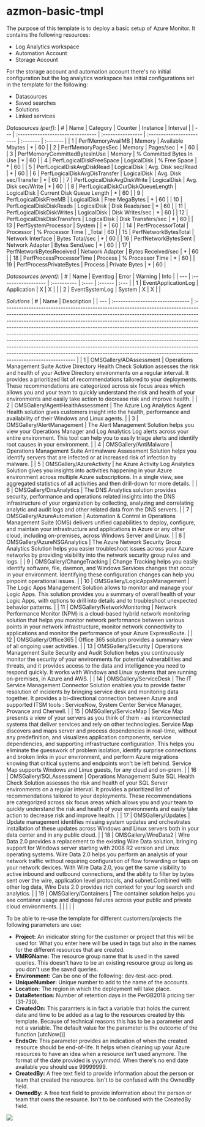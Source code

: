 # azmon-basic-tmpl

The purpose of this template is to deploy a basic setup of Azure Monitor. It contains the following resources:

- Log Analytics workspace
- Automation Account
- Storage Account

For the storage account and automation account there's no initial configuration but the log analytics workspace has initial configurations set in the template for the following:

- Datasources 
- Saved searches
- Solutions
- Linked services

_Datasources (perf):_
| #   | Name                              | Category          | Counter                   | Instance | Interval |
| --- | :-------------------------------- | :---------------- | :------------------------ | :------- | :------- |
| 1   | PerfMemoryAvailMB                 | Memory            | Available Mbytes          | *        | 60       |
| 2   | PerfMemoryPagesSec                | Memory            | Pages/sec                 | *        | 60       |
| 3   | PerfMemoryCommittedBytesInUse     | Memory            | % Committed Bytes In Use  | *        | 60       |
| 4   | PerfLogicalDiskFreeSpace          | LogicalDisk       | % Free Space              | *        | 60       |
| 5   | PerfLogicalDiskAvgDiskRead        | LogicalDisk       | Avg. Disk sec/Read        | *        | 60       |
| 6   | PerfLogicalDiskAvgDisTransfer     | LogicalDisk       | Avg. Disk sec/Transfer    | *        | 60       |
| 7   | PerfLogicalDiskAvgDiskWrite       | LogicalDisk       | Avg. Disk sec/Write       | *        | 60       |
| 8   | PerfLogicalDiskCurDiskQueueLength | LogicalDisk       | Current Disk Queue Length | *        | 60       |
| 9   | PerfLogicalDiskFreeMB             | LogicalDisk       | Free MegaBytes            | *        | 60       |
| 10  | PerfLogicalDiskDiskReads          | LogicalDisk       | Disk Reads/sec            | *        | 60       |
| 11  | PerfLogicalDiskDiskWrites         | LogicalDisk       | Disk Writes/sec           | *        | 60       |
| 12  | PerfLogicalDiskDiskTransfers      | LogicalDisk       | Disk Transfers/sec        | *        | 60       |
| 13  | PerfSystemProcessor               | System            |                           | *        | 60       |
| 14  | PerfProcessorTotal                | Processor         | % Processor Time          | _Total   | 60       |
| 15  | PerfNetworkBytesTotal             | Network Interface | Bytes Total/sec           | *        | 60       |
| 16  | PerfNetworkBytesSent              | Network Adapter   | Bytes Send/sec            | *        | 60       |
| 17  | PerfNetworkBytesReceived          | Network Adapter   | Bytes Received/sec        | *        | 60       |
| 18  | PerfProcessProcessorTime          | Process           | % Processor Time          | *        | 60       |
| 19  | PerfProcessPrivateBytes           | Process           | Private Bytes             | *        | 60       |


_Datasources (event):_
| #   | Name                | Eventlog    | Error | Warning | Info |
| --- | :------------------ | :---------- | :---- | :------ | :--- |
| 1   | EventApplicationLog | Application | X     | X       |      |
| 2   | EventSystemLog      | System      | X     | X       |      |

_Solutions_
| #   | Name                             | Description                                                                                                                                                                                                                                                                                                                                                                                                                                                                                                                                                                                                                                                                    |
| --- | :------------------------------- | :----------------------------------------------------------------------------------------------------------------------------------------------------------------------------------------------------------------------------------------------------------------------------------------------------------------------------------------------------------------------------------------------------------------------------------------------------------------------------------------------------------------------------------------------------------------------------------------------------------------------------------------------------------------------------- |
| 1   | OMSGallery/ADAssessment          | Operations Management Suite Active Directory Health Check Solution assesses the risk and health of your Active Directory environments on a regular interval. It provides a prioritized list of recommendations tailored to your deployments. These recommendations are categorized across six focus areas which allows you and your team to quickly understand the risk and health of your environments and easily take action to decrease risk and improve health.                                                                                                                                                                                                            |
| 2   | OMSGallery/AgentHealthAssessment | The Azure Log Analytics Agent Health solution gives customers insight into the health, performance and availability of their Windows and Linux agents.                                                                                                                                                                                                                                                                                                                                                                                                                                                                                                                         |
| 3   | OMSGallery/AlertManagement       | The Alert Management Solution helps you view your Operations Manager and Log Analytics Log alerts across your entire environment. This tool can help you to easily triage alerts and identify root causes in your environment.                                                                                                                                                                                                                                                                                                                                                                                                                                                 |
| 4   | OMSGallery/AntiMalware           | Operations Management Suite Antimalware Assessment Solution helps you identify servers that are infected or at increased risk of infection by malware.                                                                                                                                                                                                                                                                                                                                                                                                                                                                                                                         |
| 5   | OMSGallery/AzureActivity         | he Azure Activity Log Analytics Solution gives you insights into activities happening in your Azure environment across multiple Azure subscriptions. In a single view, see aggregated statistics of all activities and then drill-down for more details.                                                                                                                                                                                                                                                                                                                                                                                                                       |
| 6   | OMSGallery/DnsAnalytics          | The DNS Analytics solution provides security, performance and operations related insights into the DNS infrastructure of your organization by collecting, analyzing and correlating analytic and audit logs and other related data from the DNS servers.                                                                                                                                                                                                                                                                                                                                                                                                                       |
| 7   | OMSGallery/AzureAutomation       | Automation & Control in Operations Management Suite (OMS) delivers unified capabilities to deploy, configure, and maintain your infrastructure and applications in Azure or any other cloud, including on-premises, across Windows Server and Linux.                                                                                                                                                                                                                                                                                                                                                                                                                           |
| 8   | OMSGallery/AzureNSGAnalytics     | The Azure Network Security Group Analytics Solution helps you easier troubleshoot issues across your Azure networks by providing visibility into the network security group rules and logs.                                                                                                                                                                                                                                                                                                                                                                                                                                                                                    |
| 9   | OMSGallery/ChangeTracking        | Change Tracking helps you easily identify software, file, daemon, and Windows Services changes that occur in your environment. Identifying these configuration changes can help you pinpoint operational issues.                                                                                                                                                                                                                                                                                                                                                                                                                                                               |
| 10  | OMSGallery/LogicAppsManagement   | The Logic Apps Management Solution allows to monitor and manage your Logic Apps. This solution provides you a summary of overall health of your Logic Apps, with options to drill into details and to troubleshoot unexpected behavior patterns.                                                                                                                                                                                                                                                                                                                                                                                                                               |
| 11  | OMSGallery/NetworkMonitoring     | Network Performance Monitor (NPM) is a cloud-based hybrid network monitoring solution that helps you monitor network performance between various points in your network infrastructure, monitor network connectivity to applications and monitor the performance of your Azure ExpressRoute.                                                                                                                                                                                                                                                                                                                                                                                   |
| 12  | OMSGallery/Office365             | Office 365 solution provides a summary view of all ongoing user activities.                                                                                                                                                                                                                                                                                                                                                                                                                                                                                                                                                                                                    |
| 13  | OMSGallery/Security              | Operations Management Suite Security and Audit Solution helps you continuously monitor the security of your environments for potential vulnerabilities and threats, and it provides access to the data and intelligence you need to respond quickly. It works with Windows and Linux systems that are running on-premises, in Azure and AWS.                                                                                                                                                                                                                                                                                                                                   |
| 14  | OMSGallery/ServiceDesk           | The IT Service Management Connector Solution enables you to provide faster resolution of incidents by bringing service desk and monitoring data together. It provides a bi-directional connection between Azure and supported ITSM tools : ServiceNow, System Center Service Manager, Provance and Cherwell.                                                                                                                                                                                                                                                                                                                                                                   |
| 15  | OMSGallery/ServiceMap            | Service Map presents a view of your servers as you think of them - as interconnected systems that deliver services and rely on other technologies. Service Map discovers and maps server and process dependencies in real-time, without any predefinition, and visualizes application components, service dependencies, and supporting infrastructure configuration. This helps you eliminate the guesswork of problem isolation, identify surprise connections and broken links in your environment, and perform Azure migrations knowing that critical systems and endpoints won't be left behind. Service Map supports Windows and Linux guests, for any cloud and on-prem. |
| 16  | OMSGallery/SQLAssessment         | Operations Management Suite SQL Health Check Solution assesses the risk and health of your SQL Server environments on a regular interval. It provides a prioritized list of recommendations tailored to your deployments. These recommendations are categorized across six focus areas which allows you and your team to quickly understand the risk and health of your environments and easily take action to decrease risk and improve health.                                                                                                                                                                                                                               |
| 17  | OMSGallery/Updates               | Update management identifies missing system updates and orchestrates installation of these updates across Windows and Linux servers both in your data center and in any public cloud.                                                                                                                                                                                                                                                                                                                                                                                                                                                                                          |
| 18  | OMSGallery/WireData2             | Wire Data 2.0 provides a replacement to the existing Wire Data solution, bringing support for Windows server starting with 2008 R2 version and Linux operating systems. Wire Data 2.0 helps you perform an analysis of your network traffic without requiring configuration of flow forwarding or taps on your network devices. With Wire Data 2.0, you get the same visibility to active inbound and outbound connections, and the ability to filter by bytes sent over the wire, application level protocols, and subnet.Combined with other log data, Wire Data 2.0 provides rich context for your log search and analytics.                                                |
| 19  | OMSGallery/Containers            | The container solution helps you see container usage and diagnose failures across your public and private cloud environments.                                                                                                                                                                                                                                                                                                                                                                                                                                                                                                                                                  |
|     |                                  |                                                                                                                                                                                                                                                                                                                                                                                                                                                                                                                                                                                                                                                                                |


To be able to re-use the template for different customers/projects the following parameters are use:

- **Project:** An inidicator string for the customer or project that this will be used for. What you enter here will be used in tags but also in the names for the different resources that are created.
- **VMRGName:** The resource group name that is used in the saved queries. This doesn't have to be an existing resource group as long as you don't use the saved queries.
- **Environment:** Can be one of the following: dev-test-acc-prod.
- **UniqueNumber:** Unique number to add to the name of the accounts.
- **Location:** The region in which the deployment will take place.
- **DataRetention:** Number of retention days in the PerGB2018 pricing tier (31-730).
- **CreatedOn:** This paramters is in fact a variable that holds the current date and time to be added as a tag to the resources created by this template. Because of technical reasons this has to be a parameter and not a variable. The default value for the parameter is the outcome of the function [utcNow()]
- **EndsOn:** This parameter provides an indication of when the created resource should be end-of-life. It helps when cleaning up your Azure resources to have an idea when a resource isn't used anymore. The format of the date provided is yyyymmdd. When there's no end date available you should use 99999999.
- **CreatedBy:** A free text field to provide information about the person or team that created the resource. Isn't to be confused with the OwnedBy field.
- **OwnedBy:** A free text field to provide information about the person or team that owns the resource. Isn't to be confused with the CreatedBy field.

<a href="https://portal.azure.com/#create/Microsoft.Template/uri/https%3A%2F%2Fraw.githubusercontent.com%2Fmydur%2FAzMon%2Fmaster%2Fazmon-basic-tmpl%2F%5Fworking%2Ftemplate.json" target="_blank">
<img src="http://azuredeploy.net/deploybutton.png"/>
</a><br />

